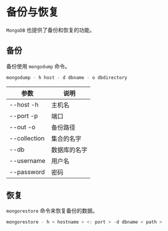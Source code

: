# 备份与恢复

`MongoDB` 也提供了备份和恢复的功能。

## 备份

备份使用 `mongodump` 命令。

``` js
mongodump - h host - d dbname - o dbdirectory
```

|参数|说明|
|---|----|
|--host -h| 主机名|
|--port -p|端口 |
|--out  -o |备份路径 |
|--collection | 集合的名字 |
|--db | 数据库的名字 |
|--username | 用户名 |
|--password | 密码 |

## 恢复

`mongorestore` 命令来恢复备份的数据。

``` js
mongorestore - h < hostname > <: port > -d dbname < path >
```
